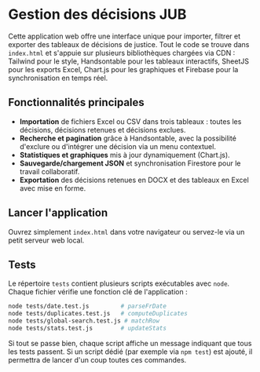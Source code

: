 # Gestion des décisions JUB

Cette application web offre une interface unique pour importer, filtrer et exporter des tableaux de décisions de justice. Tout le code se trouve dans `index.html` et s'appuie sur plusieurs bibliothèques chargées via CDN : Tailwind pour le style, Handsontable pour les tableaux interactifs, SheetJS pour les exports Excel, Chart.js pour les graphiques et Firebase pour la synchronisation en temps réel.

## Fonctionnalités principales

- **Importation** de fichiers Excel ou CSV dans trois tableaux : toutes les décisions, décisions retenues et décisions exclues.
- **Recherche et pagination** grâce à Handsontable, avec la possibilité d'exclure ou d'intégrer une décision via un menu contextuel.
- **Statistiques et graphiques** mis à jour dynamiquement (Chart.js).
- **Sauvegarde/chargement JSON** et synchronisation Firestore pour le travail collaboratif.
- **Exportation** des décisions retenues en DOCX et des tableaux en Excel avec mise en forme.

## Lancer l'application

Ouvrez simplement `index.html` dans votre navigateur ou servez-le via un petit serveur web local.

## Tests

Le répertoire `tests` contient plusieurs scripts exécutables avec `node`. Chaque fichier vérifie une fonction clé de l'application :

```bash
node tests/date.test.js         # parseFrDate
node tests/duplicates.test.js   # computeDuplicates
node tests/global-search.test.js # matchRow
node tests/stats.test.js        # updateStats
```

Si tout se passe bien, chaque script affiche un message indiquant que tous les tests passent.
Si un script dédié (par exemple via `npm test`) est ajouté, il permettra de lancer d'un coup toutes ces commandes.
